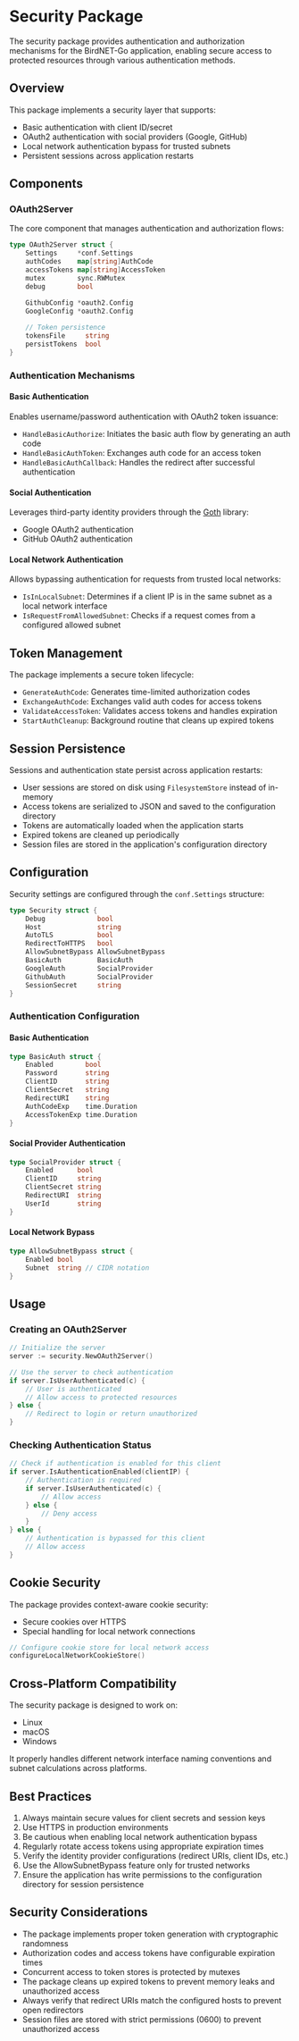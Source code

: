 # Security Package

The security package provides authentication and authorization mechanisms for the BirdNET-Go application, enabling secure access to protected resources through various authentication methods.

## Overview

This package implements a security layer that supports:

- Basic authentication with client ID/secret
- OAuth2 authentication with social providers (Google, GitHub)
- Local network authentication bypass for trusted subnets
- Persistent sessions across application restarts

## Components

### OAuth2Server

The core component that manages authentication and authorization flows:

```go
type OAuth2Server struct {
	Settings     *conf.Settings
	authCodes    map[string]AuthCode
	accessTokens map[string]AccessToken
	mutex        sync.RWMutex
	debug        bool

	GithubConfig *oauth2.Config
	GoogleConfig *oauth2.Config
	
	// Token persistence
	tokensFile     string
	persistTokens  bool
}
```

### Authentication Mechanisms

#### Basic Authentication

Enables username/password authentication with OAuth2 token issuance:

- `HandleBasicAuthorize`: Initiates the basic auth flow by generating an auth code
- `HandleBasicAuthToken`: Exchanges auth code for an access token
- `HandleBasicAuthCallback`: Handles the redirect after successful authentication

#### Social Authentication

Leverages third-party identity providers through the [Goth](https://github.com/markbates/goth) library:

- Google OAuth2 authentication
- GitHub OAuth2 authentication

#### Local Network Authentication

Allows bypassing authentication for requests from trusted local networks:

- `IsInLocalSubnet`: Determines if a client IP is in the same subnet as a local network interface
- `IsRequestFromAllowedSubnet`: Checks if a request comes from a configured allowed subnet

## Token Management

The package implements a secure token lifecycle:

- `GenerateAuthCode`: Generates time-limited authorization codes
- `ExchangeAuthCode`: Exchanges valid auth codes for access tokens
- `ValidateAccessToken`: Validates access tokens and handles expiration
- `StartAuthCleanup`: Background routine that cleans up expired tokens

## Session Persistence

Sessions and authentication state persist across application restarts:

- User sessions are stored on disk using `FilesystemStore` instead of in-memory
- Access tokens are serialized to JSON and saved to the configuration directory
- Tokens are automatically loaded when the application starts
- Expired tokens are cleaned up periodically
- Session files are stored in the application's configuration directory

## Configuration

Security settings are configured through the `conf.Settings` structure:

```go
type Security struct {
	Debug             bool
	Host              string
	AutoTLS           bool
	RedirectToHTTPS   bool
	AllowSubnetBypass AllowSubnetBypass
	BasicAuth         BasicAuth
	GoogleAuth        SocialProvider
	GithubAuth        SocialProvider
	SessionSecret     string
}
```

### Authentication Configuration

#### Basic Authentication

```go
type BasicAuth struct {
	Enabled        bool
	Password       string
	ClientID       string
	ClientSecret   string
	RedirectURI    string
	AuthCodeExp    time.Duration
	AccessTokenExp time.Duration
}
```

#### Social Provider Authentication

```go
type SocialProvider struct {
	Enabled      bool
	ClientID     string
	ClientSecret string
	RedirectURI  string
	UserId       string
}
```

#### Local Network Bypass

```go
type AllowSubnetBypass struct {
	Enabled bool
	Subnet  string // CIDR notation
}
```

## Usage

### Creating an OAuth2Server

```go
// Initialize the server
server := security.NewOAuth2Server()

// Use the server to check authentication
if server.IsUserAuthenticated(c) {
    // User is authenticated
    // Allow access to protected resources
} else {
    // Redirect to login or return unauthorized
}
```

### Checking Authentication Status

```go
// Check if authentication is enabled for this client
if server.IsAuthenticationEnabled(clientIP) {
    // Authentication is required
    if server.IsUserAuthenticated(c) {
        // Allow access
    } else {
        // Deny access
    }
} else {
    // Authentication is bypassed for this client
    // Allow access
}
```

## Cookie Security

The package provides context-aware cookie security:

- Secure cookies over HTTPS
- Special handling for local network connections

```go
// Configure cookie store for local network access
configureLocalNetworkCookieStore()
```

## Cross-Platform Compatibility

The security package is designed to work on:
- Linux
- macOS
- Windows

It properly handles different network interface naming conventions and subnet calculations across platforms.

## Best Practices

1. Always maintain secure values for client secrets and session keys
2. Use HTTPS in production environments 
3. Be cautious when enabling local network authentication bypass
4. Regularly rotate access tokens using appropriate expiration times
5. Verify the identity provider configurations (redirect URIs, client IDs, etc.)
6. Use the AllowSubnetBypass feature only for trusted networks
7. Ensure the application has write permissions to the configuration directory for session persistence

## Security Considerations

- The package implements proper token generation with cryptographic randomness
- Authorization codes and access tokens have configurable expiration times
- Concurrent access to token stores is protected by mutexes
- The package cleans up expired tokens to prevent memory leaks and unauthorized access
- Always verify that redirect URIs match the configured hosts to prevent open redirectors
- Session files are stored with strict permissions (0600) to prevent unauthorized access 